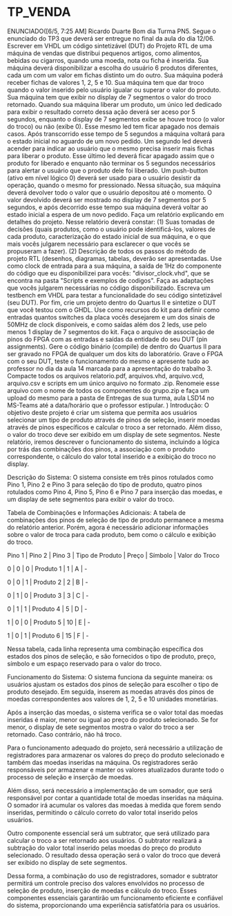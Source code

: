 # TP_VENDA
ENUNCIADO([6/5, 7:25 AM] Ricardo Duarte
    Bom dia Turma PN5. Segue o enunciado do TP3 que deverá ser entregue no final da aula do dia 12/06. 
Escrever em VHDL um código sintetizável (DUT) do Projeto RTL de uma máquina de vendas que distribui pequenos artigos, como alimentos, bebidas ou cigarros, quando uma moeda, nota ou ficha é inserida. Sua máquina deverá disponibilizar a escolha do usuário 6 produtos diferentes, cada um com um valor em fichas distinto um do outro. Sua máquina poderá receber fichas de valores 1, 2, 5 e 10. Sua máquina tem que dar troco quando o valor inserido pelo usuário igualar ou superar o valor do produto. Sua máquina tem que exibir no display de 7 segmentos o valor do troco retornado. Quando sua máquina liberar um produto, um único led dedicado para exibir o resultado correto dessa ação deverá ser aceso por 5 segundos, enquanto o display de 7 segmentos exibe se houve troco (o valor do troco) ou não (exibe 0). Esse mesmo led tem ficar apagado nos demais casos. Após transcorrido esse tempo de 5 segundos a máquina voltará para o estado inicial no aguardo de um novo pedido. Um segundo led deverá acender para indicar ao usuário que o mesmo precisa inserir mais fichas para liberar o produto. Esse último led deverá ficar apagado assim que o produto for liberado e enquanto não terminar os 5 segundos necessários para alertar o usuário que o produto dele foi liberado. Um push-button (ativo em nível lógico 0) deverá ser usado para o usuário desistir da operação, quando o mesmo for pressionado. Nessa situação, sua máquina deverá devolver todo o valor que o usuário depositou até o momento. O valor devolvido deverá ser mostrado no display de 7 segmentos por 5 segundos, e após decorrido esse tempo sua máquina deverá voltar ao estado inicial a espera de um novo pedido.
Faça um relatório explicando em detalhes do projeto. Nesse relatório deverá constar:
(1) Suas tomadas de decisões (quais produtos, como o usuário pode identificá-los, valores de cada produto, caracterização do estado inicial de sua máquina, e o que mais vocês julgarem necessário para esclarecer o que vocês se propuseram a fazer).
(2) Descrição de todos os passos do método de projeto RTL (desenhos, diagramas, tabelas, deverão ser apresentadas.
Use como clock de entrada para a sua máquina, a saída de 1Hz do componente do código que eu disponibilizei para vocês: "divisor_clock.vhd", que se encontra na pasta "Scripts e exemplos de codigos". Faça as adaptações que vocês julgarem necessárias no código disponibilizado.
Escreva um testbench em VHDL para testar a funcionalidade do seu código sintetizável (seu DUT). Por fim, crie um projeto dentro do Quartus II e sintetize o DUT que você testou com o GHDL. Use como recursos do kit para definir como entradas quantos switches da placa vocês desejarem e um dos sinais de 50MHz de clock disponíveis, e como saídas além dos 2 leds, use pelo menos 1 display de 7 segmentos do kit. Faça o arquivo de associação de pinos do FPGA com as entradas e saídas da entidade do seu DUT (pin assignments). Gere o código binário (compile) de dentro do Quartus II para ser gravado no FPGA de qualquer um dos kits do laboratório. Grave o FPGA com o seu DUT, teste o funcionamento do mesmo e apresente tudo ao professor no dia da aula 14 marcada para a apresentação do trabalho 3. Compacte todos os arquivos relatorio.pdf, arquivos.vhd, arquivo.vcd, arquivo.csv e scripts em um único arquivo no formato .zip. Renomeie esse arquivo com o nome de todos os componentes do grupo.zip e faça um upload do mesmo para a pasta de Entregas de sua turma, aula LSD14 no MS-Teams até a data/horário que o professor estipular.
)
Introdução: O objetivo deste projeto é criar um sistema que permita aos usuários selecionar um tipo de produto através de pinos de seleção, inserir moedas através de pinos específicos e calcular o troco a ser retornado. Além disso, o valor do troco deve ser exibido em um display de sete segmentos. Neste relatório, iremos descrever o funcionamento do sistema, incluindo a lógica por trás das combinações dos pinos, a associação com o produto correspondente, o cálculo do valor total inserido e a exibição do troco no display. 

Descrição do Sistema: O sistema consiste em três pinos rotulados como Pino 1, Pino 2 e Pino 3 para seleção do tipo de produto, quatro pinos rotulados como Pino 4, Pino 5, Pino 6 e Pino 7 para inserção das moedas, e um display de sete segmentos para exibir o valor do troco. 

Tabela de Combinações e Informações Adicionais: A tabela de combinações dos pinos de seleção de tipo de produto permanece a mesma do relatório anterior. Porém, agora é necessário adicionar informações sobre o valor de troca para cada produto, bem como o cálculo e exibição do troco. 

Pino 1 | Pino 2 | Pino 3 | Tipo de Produto | Preço | Símbolo | Valor do Troco 

0 | 0 | 0 | Produto 1 | 1 | A | -  

0 | 0 | 1 | Produto 2 | 2 | B | -  

0 | 1 | 0 | Produto 3 | 3 | C | - 

 0 | 1 | 1 | Produto 4 | 5 | D | - 

 1 | 0 | 0 | Produto 5 | 10 | E | -  

1 | 0 | 1 | Produto 6 | 15 | F | - 

Nessa tabela, cada linha representa uma combinação específica dos estados dos pinos de seleção, e são fornecidos o tipo de produto, preço, símbolo e um espaço reservado para o valor do troco. 

Funcionamento do Sistema: O sistema funciona da seguinte maneira: os usuários ajustam os estados dos pinos de seleção para escolher o tipo de produto desejado. Em seguida, inserem as moedas através dos pinos de moedas correspondentes aos valores de 1, 2, 5 e 10 unidades monetárias. 

Após a inserção das moedas, o sistema verifica se o valor total das moedas inseridas é maior, menor ou igual ao preço do produto selecionado. Se for menor, o display de sete segmentos mostra o valor do troco a ser retornado. Caso contrário, não há troco. 

Para o funcionamento adequado do projeto, será necessário a utilização de registradores para armazenar os valores do preço do produto selecionado e também das moedas inseridas na máquina. Os registradores serão responsáveis por armazenar e manter os valores atualizados durante todo o processo de seleção e inserção de moedas. 

Além disso, será necessário a implementação de um somador, que será responsável por contar a quantidade total de moedas inseridas na máquina. O somador irá acumular os valores das moedas à medida que forem sendo inseridas, permitindo o cálculo correto do valor total inserido pelos usuários. 

Outro componente essencial será um subtrator, que será utilizado para calcular o troco a ser retornado aos usuários. O subtrator realizará a subtração do valor total inserido pelas moedas do preço do produto selecionado. O resultado dessa operação será o valor do troco que deverá ser exibido no display de sete segmentos. 

Dessa forma, a combinação do uso de registradores, somador e subtrator permitirá um controle preciso dos valores envolvidos no processo de seleção de produto, inserção de moedas e cálculo do troco. Esses componentes essenciais garantirão um funcionamento eficiente e confiável do sistema, proporcionando uma experiência satisfatória para os usuários. 

 

 
